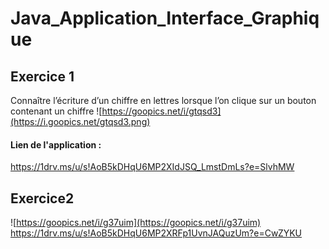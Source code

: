 # Java_Application_Interface_Graphique
## Exercice 1
Connaître l’écriture d’un chiffre en lettres lorsque l’on clique sur un bouton contenant un chiffre
![https://goopics.net/i/gtqsd3](https://i.goopics.net/gtqsd3.png)
#### Lien de l'application :
https://1drv.ms/u/s!AoB5kDHqU6MP2XIdJSQ_LmstDmLs?e=SlvhMW

## Exercice2
![https://goopics.net/i/g37uim](https://goopics.net/i/g37uim)
https://1drv.ms/u/s!AoB5kDHqU6MP2XRFp1UvnJAQuzUm?e=CwZYKU
